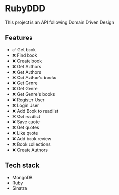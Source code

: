 # RubyDDD

This project is an API following Domain Driven Design

## Features
- ✅ Get book
- ❌ Find book
- ❌ Create book
- ❌ Get Authors
- ❌ Get Authors
- ❌ Get Author's books
- ❌ Get Genre
- ❌ Get Genre
- ❌ Get Genre's books
- ❌ Register User
- ❌ Login User 
- ❌ Add Book to readlist
- ❌ Get readlist
- ❌ Save quote
- ❌ Get quotes
- ❌ Like quote
- ❌ Add book review
- ❌ Book collections
- ❌ Create Authors

## Tech stack

- MongoDB
- Ruby
- Sinatra

